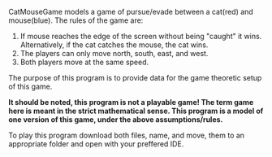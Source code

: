 CatMouseGame models a game of pursue/evade between a cat(red) and mouse(blue). The rules of the game are:

  1) If mouse reaches the edge of the screen without being "caught" it wins. Alternatively, if the cat catches the mouse, the cat wins.
  2) The players can only move north, south, east, and west.
  3) Both players move at the same speed.
  
The purpose of this program is to provide data for the game theoretic setup of this game.

**It should be noted, this program is not a playable game! The term game here is meant in the strict mathematical sense. This program is
a model of one version of this game, under the above assumptions/rules.**

To play this program download both files, name, and move, them to an appropriate folder and open with your preffered IDE.
